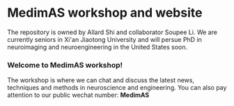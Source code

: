 # MedimAS workshop and website
The repository is owned by Allard Shi and collaborator Soupee Li. We are currently seniors in Xi'an Jiaotong University and will persue PhD in neuroimaging and neuroengineering in the United States soon.

### Welcome to MedimAS workshop! 
The workshop is where we can chat and discuss the latest news, techniques and methods in neuroscience and engineering.
You can also pay attention to our public wechat number: **MedimAS**

